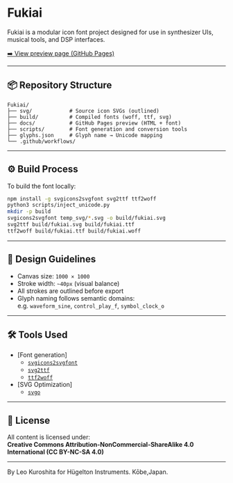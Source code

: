 # Fukiai

Fukiai is a modular icon font project designed for use in synthesizer UIs, musical tools, and DSP interfaces.

[➡️ View preview page (GitHub Pages)](https://hugelton.github.io/Fukiai/)

---

## 📦 Repository Structure

```
Fukiai/
├── svg/            # Source icon SVGs (outlined)
├── build/          # Compiled fonts (woff, ttf, svg)
├── docs/           # GitHub Pages preview (HTML + font)
├── scripts/        # Font generation and conversion tools
├── glyphs.json     # Glyph name → Unicode mapping
└── .github/workflows/
```

---

## ⚙️ Build Process

To build the font locally:

```bash
npm install -g svgicons2svgfont svg2ttf ttf2woff
python3 scripts/inject_unicode.py
mkdir -p build
svgicons2svgfont temp_svg/*.svg -o build/fukiai.svg
svg2ttf build/fukiai.svg build/fukiai.ttf
ttf2woff build/fukiai.ttf build/fukiai.woff
```

---

## 🎨 Design Guidelines

- Canvas size: `1000 × 1000`
- Stroke width: `~40px` (visual balance)
- All strokes are outlined before export
- Glyph naming follows semantic domains:  
  e.g. `waveform_sine`, `control_play_f`, `symbol_clock_o`

---

## 🛠 Tools Used

- [Font generation]
  - [`svgicons2svgfont`](https://github.com/nfroidure/svgicons2svgfont)
  - [`svg2ttf`](https://github.com/fontello/svg2ttf)
  - [`ttf2woff`](https://github.com/fontello/ttf2woff)
- [SVG Optimization]
  - [`svgo`](https://github.com/svg/svgo)

---

## 📄 License

All content is licensed under:  
**Creative Commons Attribution-NonCommercial-ShareAlike 4.0 International (CC BY-NC-SA 4.0)**

---

By Leo Kuroshita for
Hügelton Instruments. Kōbe,Japan.

